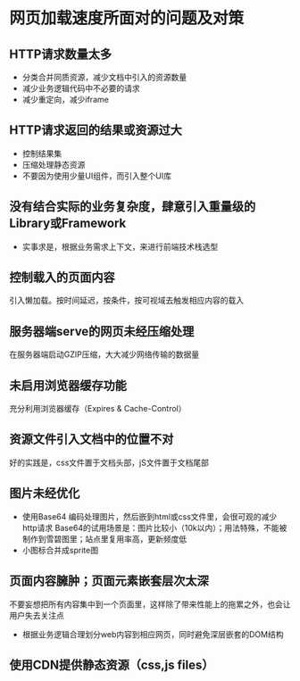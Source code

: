 # 网页加载速度所面对的问题及对策

## HTTP请求数量太多
- 分类合并同质资源，减少文档中引入的资源数量
- 减少业务逻辑代码中不必要的请求
- 减少重定向，减少iframe

## HTTP请求返回的结果或资源过大
- 控制结果集
- 压缩处理静态资源
- 不要因为使用少量UI组件，而引入整个UI库

## 没有结合实际的业务复杂度，肆意引入重量级的Library或Framework
- 实事求是，根据业务需求上下文，来进行前端技术栈选型

## 控制载入的页面内容
引入懒加载。按时间延迟，按条件，按可视域去触发相应内容的载入

## 服务器端serve的网页未经压缩处理
在服务器端启动GZIP压缩，大大减少网络传输的数据量

## 未启用浏览器缓存功能
充分利用浏览器缓存（Expires & Cache-Control）

## 资源文件引入文档中的位置不对 
好的实践是，css文件置于文档头部，jS文件置于文档尾部

## 图片未经优化
- 使用Base64 编码处理图片，然后嵌到html或css文件里，会很可观的减少http请求
Base64的试用场景是：图片比较小（10k以内）；用法特殊，不能被制作到雪碧图里；站点里复用率高，更新频度低
- 小图标合并成sprite图 

## 页面内容臃肿；页面元素嵌套层次太深
不要妄想把所有内容集中到一个页面里，这样除了带来性能上的拖累之外，也会让用户失去关注点
- 根据业务逻辑合理划分web内容到相应网页，同时避免深层嵌套的DOM结构

## 使用CDN提供静态资源（css,js files）
